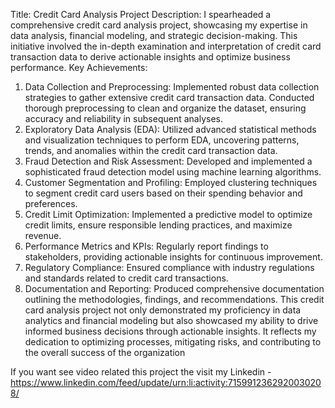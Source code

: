 Title: Credit Card Analysis Project
Description:
I spearheaded a comprehensive credit card analysis project, showcasing my expertise in data analysis, financial modeling, and strategic decision-making. This initiative involved the in-depth examination and interpretation of credit card transaction data to derive actionable insights and optimize business performance.
Key Achievements:
1.	Data Collection and Preprocessing: Implemented robust data collection strategies to gather extensive credit card transaction data. Conducted thorough preprocessing to clean and organize the dataset, ensuring accuracy and reliability in subsequent analyses.
2.	Exploratory Data Analysis (EDA): Utilized advanced statistical methods and visualization techniques to perform EDA, uncovering patterns, trends, and anomalies within the credit card transaction data. 
3.	Fraud Detection and Risk Assessment: Developed and implemented a sophisticated fraud detection model using machine learning algorithms.
4.	Customer Segmentation and Profiling: Employed clustering techniques to segment credit card users based on their spending behavior and preferences. 
5.	Credit Limit Optimization:  Implemented a predictive model to optimize credit limits, ensure responsible lending practices, and maximize revenue.
6.	Performance Metrics and KPIs:  Regularly report findings to stakeholders, providing actionable insights for continuous improvement.
7.	Regulatory Compliance: Ensured compliance with industry regulations and standards related to credit card transactions. 
8.	Documentation and Reporting: Produced comprehensive documentation outlining the methodologies, findings, and recommendations.
This credit card analysis project not only demonstrated my proficiency in data analytics and financial modeling but also showcased my ability to drive informed business decisions through actionable insights. It reflects my dedication to optimizing processes, mitigating risks, and contributing to the overall success of the organization

If you want see video related this project the visit my Linkedin - 
https://www.linkedin.com/feed/update/urn:li:activity:7159912362920030208/
